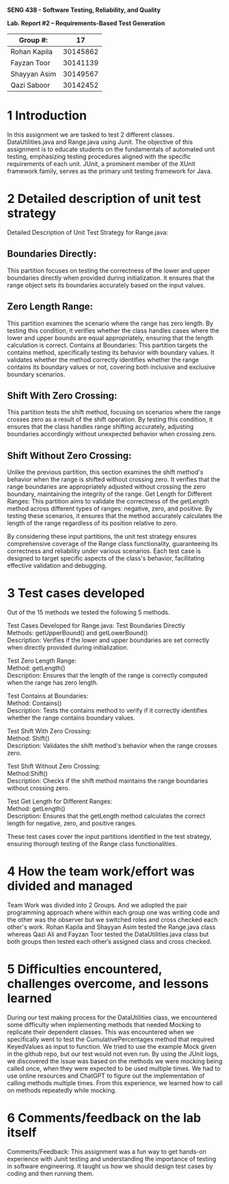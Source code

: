 **SENG 438 - Software Testing, Reliability, and Quality**

**Lab. Report \#2 – Requirements-Based Test Generation**

| Group \#:      |   17  |
| -------------- | --- |
| Rohan Kapila | 30145862 |
| Fayzan Toor               | 30141139    |
| Shayyan Asim               |  30149567   |
| Qazi Saboor               | 30142452    |

# 1 Introduction

In this assignment we are tasked to test 2 different classes. DataUtilities.java and Range.java using Junit. The objective of this assignment is to educate students on the fundamentals of automated unit testing, emphasizing testing procedures aligned with the specific requirements of each unit. JUnit, a prominent member of the XUnit framework family, serves as the primary unit testing framework for Java.

# 2 Detailed description of unit test strategy

Detailed Description of Unit Test Strategy for Range.java:

## Boundaries Directly: 
This partition focuses on testing the correctness of the lower and upper boundaries directly when provided during initialization. It ensures that the range object sets its boundaries accurately based on the input values.

## Zero Length Range: 
This partition examines the scenario where the range has zero length. By testing this condition, it verifies whether the class handles cases where the lower and upper bounds are equal appropriately, ensuring that the length calculation is correct.
Contains at Boundaries: This partition targets the contains method, specifically testing its behavior with boundary values. It validates whether the method correctly identifies whether the range contains its boundary values or not, covering both inclusive and exclusive boundary scenarios.
## Shift With Zero Crossing: 
This partition tests the shift method, focusing on scenarios where the range crosses zero as a result of the shift operation. By testing this condition, it ensures that the class handles range shifting accurately, adjusting boundaries accordingly without unexpected behavior when crossing zero.
## Shift Without Zero Crossing: 
Unlike the previous partition, this section examines the shift method's behavior when the range is shifted without crossing zero. It verifies that the range boundaries are appropriately adjusted without crossing the zero boundary, maintaining the integrity of the range.
Get Length for Different Ranges: This partition aims to validate the correctness of the getLength method across different types of ranges: negative, zero, and positive. By testing these scenarios, it ensures that the method accurately calculates the length of the range regardless of its position relative to zero.

By considering these input partitions, the unit test strategy ensures comprehensive coverage of the Range class functionality, guaranteeing its correctness and reliability under various scenarios. Each test case is designed to target specific aspects of the class's behavior, facilitating effective validation and debugging.


# 3 Test cases developed

Out of the 15 methods we tested the following 5 methods.

Test Cases Developed for Range.java:
Test Boundaries Directly                                                                                                                             
Methods: getUpperBound() and getLowerBound()                                                                                    
Description: Verifies if the lower and upper boundaries are set correctly when directly provided during initialization.

Test Zero Length Range:                                                                                                                       
Method: getLength()                                                                                                                
Description: Ensures that the length of the range is correctly computed when the range has zero length.

Test Contains at Boundaries:                                                                                                                     
Method: Contains()                                                                                                                                      
Description: Tests the contains method to verify if it correctly identifies whether the range contains boundary values.


Test Shift With Zero Crossing:                                                                                                              
Method: Shift()                                                                                                                                              
Description: Validates the shift method's behavior when the range crosses zero.

Test Shift Without Zero Crossing:   
Method:Shift()                                                                                                                                                             
Description: Checks if the shift method maintains the range boundaries without crossing zero.

Test Get Length for Different Ranges:                                                                                                     
Method: getLength()                                                                                                                                                  
Description: Ensures that the getLength method calculates the correct length for negative, zero, and positive ranges.


These test cases cover the input partitions identified in the test strategy, ensuring thorough testing of the Range class functionalities.









# 4 How the team work/effort was divided and managed

Team Work was divided into 2 Groups. And we adopted the pair programming approach where within each group one was writing code and the other was the observer but we switched roles and cross checked each other's work. Rohan Kapila and Shayyan Asim tested the Range.java class whereas Qazi Ali and Fayzan Toor tested the DataUtilities.java class but both groups then tested each other’s assigned class and cross checked.


# 5 Difficulties encountered, challenges overcome, and lessons learned

During our test making process for the DataUtilities class, we encountered some difficulty when implementing methods that needed Mocking to replicate their dependent classes. This was encountered when we specifically went to test the CumulativePercentages method that required KeyedValues as input to function. We tried to use the example Mock given in the github repo, but our test would not even run. By using the JUnit logs, we discovered the issue was based on the methods we were mocking being called once, when they were expected to be used multiple times. We had to use online resources and ChatGPT to figure out the implementation of calling methods multiple times. From this experience, we learned how to call on methods repeatedly while mocking.

# 6 Comments/feedback on the lab itself

Comments/Feedback:  This assignment was a fun way to get hands-on experience with Junit testing and understanding the importance of testing in software engineering. It taught us how we should design test cases by coding and then running them. 


